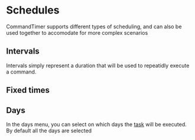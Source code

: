 # Schedules

CommandTimer supports different types of scheduling, and can also be used together to accomodate for more complex scenarios

## Intervals

Intervals simply represent a duration that will be used to repeatidly execute a command.

## Fixed times

## Days

In the days menu, you can select on which days the [task](../misc/jargon#task) will be executed. By default all the days are selected